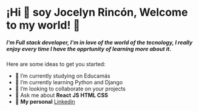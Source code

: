 # ¡Hi :wave: soy Jocelyn Rincón,  Welcome to my world! :pushpin: 
 
##### I'm Full stack developer, I'm in love of the world of the tecnology, I really enjoy every time I have the opprtunity of learning more about it.


Here are some ideas to get you started:

* 🔭 I’m currently studying on Educamás
* 🌱 I’m currently learning Python and Django
* 👯 I’m looking to collaborate on your projects
* 💬 Ask me about  **React** **JS HTML CSS**
* :briefcase:	**My personal** [Linkedin](www.linkedin.com/in/jocelyn-rincon-barcelo)



